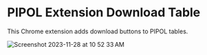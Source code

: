 # PIPOL Extension Download Table

This Chrome extension adds download buttons to PIPOL tables.

![Screenshot 2023-11-28 at 10 52 33 AM](https://github.com/mlab817/pipol_ext_dl/assets/29625844/e1423156-32ab-4389-9e30-c3b4851ecb7b)
